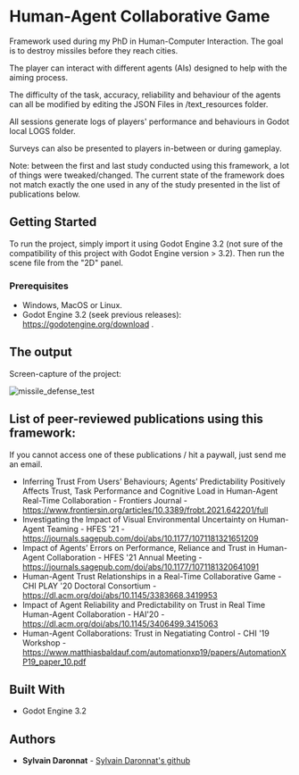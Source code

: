 # Human-Agent Collaborative Game
Framework used during my PhD in Human-Computer Interaction. The goal is to destroy missiles before they reach cities.

The player can interact with different agents (AIs) designed to help with the aiming process.

The difficulty of the task, accuracy, reliability and behaviour of the agents can all be modified by editing the JSON Files in /text_resources folder.

All sessions generate logs of players' performance and behaviours in Godot local LOGS folder.

Surveys can also be presented to players in-between or during gameplay.

Note: between the first and last study conducted using this framework, a lot of things were tweaked/changed. The current state of the framework does not match exactly the one used in any of the study presented in the list of publications below.

## Getting Started

To run the project, simply import it using Godot Engine 3.2 (not sure of the compatibility of this project with Godot Engine version > 3.2).
Then run the scene file from the "2D" panel.

### Prerequisites

* Windows, MacOS or Linux.
* Godot Engine 3.2 (seek previous releases): https://godotengine.org/download .

## The output

Screen-capture of the project:

![missile_defense_test](https://user-images.githubusercontent.com/32872858/196039446-bab1dd45-b5d1-43a4-9660-88cea44e79ae.gif)


## List of peer-reviewed publications using this framework:
If you cannot access one of these publications / hit a paywall, just send me an email.

* Inferring Trust From Users’ Behaviours; Agents’ Predictability Positively Affects Trust, Task Performance and Cognitive Load in Human-Agent Real-Time Collaboration - Frontiers Journal - https://www.frontiersin.org/articles/10.3389/frobt.2021.642201/full
* Investigating the Impact of Visual Environmental Uncertainty on Human-Agent Teaming - HFES '21 - https://journals.sagepub.com/doi/abs/10.1177/1071181321651209
* Impact of Agents’ Errors on Performance, Reliance and Trust in Human-Agent Collaboration - HFES '21 Annual Meeting - https://journals.sagepub.com/doi/abs/10.1177/1071181320641091
* Human-Agent Trust Relationships in a Real-Time Collaborative Game - CHI PLAY '20 Doctoral Consortium - https://dl.acm.org/doi/abs/10.1145/3383668.3419953
* Impact of Agent Reliability and Predictability on Trust in Real Time Human-Agent Collaboration - HAI'20 - https://dl.acm.org/doi/abs/10.1145/3406499.3415063
* Human-Agent Collaborations: Trust in Negatiating Control - CHI '19 Workshop - https://www.matthiasbaldauf.com/automationxp19/papers/AutomationXP19_paper_10.pdf

## Built With

* Godot Engine 3.2

## Authors

* **Sylvain Daronnat** - [Sylvain Daronnat's github](https://github.com/daronnat)

